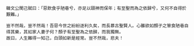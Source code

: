     韓文公閔己賦曰：「惡飲食乎陋巷兮，亦足以頤神而保年；有至聖而為之依歸兮，又何不自得於艱難。」

    豈不然哉，豈不然哉！吾惡今世之紛紛逐利久矣，而長慕古聖賢人。心雖欲如顏子之箪食陋巷自得其樂，其如家人妻子何？顏子有至聖為之依歸，而我獨無。
    故曰，人生難得一知己，白頭如新是經常。豈不然哉，悲夫！

